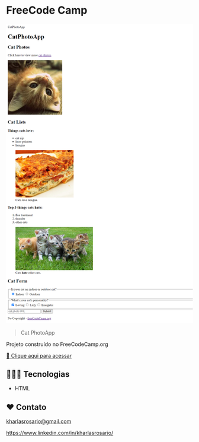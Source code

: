 # FreeCode Camp 

![preview](./.github/preview.png)

> Cat PhotoApp

Projeto construído no FreeCodeCamp.org

[🔗 Clique aqui para acessar](https://kharlas.github.io/CatPhotoApp/)


## 👩🏻‍💻 Tecnologias

- HTML

## ❤️ Contato

kharlasrosario@gmail.com

https://www.linkedin.com/in/kharlasrosario/